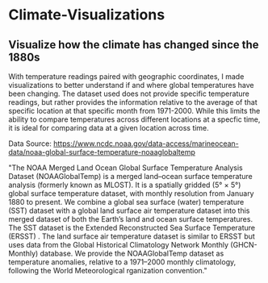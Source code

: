 # Climate-Visualizations

## Visualize how the climate has changed since the 1880s

With temperature readings paired with geographic coordinates, I made visualizations to better understand if and where global temperatures have been changing. The dataset used does not provide specific temperature readings, but rather provides the information relative to the average of that specific location at that specific month from 1971-2000. While this limits the ability to compare temperatures across different locations at a specfic time, it is ideal for comparing data at a given location across time.

Data Source:
https://www.ncdc.noaa.gov/data-access/marineocean-data/noaa-global-surface-temperature-noaaglobaltemp

"The NOAA Merged Land Ocean Global Surface Temperature Analysis Dataset (NOAAGlobalTemp) is a merged land–ocean surface temperature analysis (formerly known as MLOST). It is a spatially gridded (5° × 5°) global surface temperature dataset, with monthly resolution from January 1880 to present. We combine a global sea surface (water) temperature (SST) dataset with a global land surface air temperature dataset into this merged dataset of both the Earth’s land and ocean surface temperatures. The SST dataset is the Extended Reconstructed Sea Surface Temperature (ERSST) . The land surface air temperature dataset is similar to ERSST but uses data from the Global Historical Climatology Network Monthly (GHCN-Monthly) database. We provide the NOAAGlobalTemp dataset as temperature anomalies, relative to a 1971–2000 monthly climatology, following the World Meteorological rganization convention."

